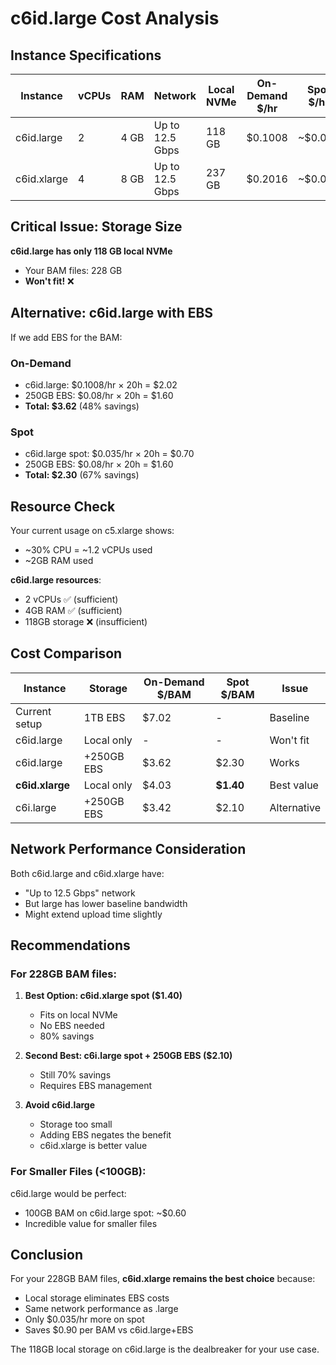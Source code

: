 # c6id.large Cost Analysis

## Instance Specifications

| Instance | vCPUs | RAM | Network | Local NVMe | On-Demand $/hr | Spot $/hr |
|----------|-------|-----|---------|------------|----------------|-----------|
| c6id.large | 2 | 4 GB | Up to 12.5 Gbps | 118 GB | $0.1008 | ~$0.035 |
| c6id.xlarge | 4 | 8 GB | Up to 12.5 Gbps | 237 GB | $0.2016 | ~$0.07 |

## Critical Issue: Storage Size

**c6id.large has only 118 GB local NVMe**
- Your BAM files: 228 GB
- **Won't fit!** ❌

## Alternative: c6id.large with EBS

If we add EBS for the BAM:

### On-Demand
- c6id.large: $0.1008/hr × 20h = $2.02
- 250GB EBS: $0.08/hr × 20h = $1.60
- **Total: $3.62** (48% savings)

### Spot
- c6id.large spot: $0.035/hr × 20h = $0.70
- 250GB EBS: $0.08/hr × 20h = $1.60
- **Total: $2.30** (67% savings)

## Resource Check

Your current usage on c5.xlarge shows:
- ~30% CPU = ~1.2 vCPUs used
- ~2GB RAM used

**c6id.large resources**:
- 2 vCPUs ✅ (sufficient)
- 4GB RAM ✅ (sufficient)
- 118GB storage ❌ (insufficient)

## Cost Comparison

| Instance | Storage | On-Demand $/BAM | Spot $/BAM | Issue |
|----------|---------|-----------------|------------|-------|
| Current setup | 1TB EBS | $7.02 | - | Baseline |
| c6id.large | Local only | - | - | Won't fit |
| c6id.large | +250GB EBS | $3.62 | $2.30 | Works |
| **c6id.xlarge** | Local only | $4.03 | **$1.40** | Best value |
| c6i.large | +250GB EBS | $3.42 | $2.10 | Alternative |

## Network Performance Consideration

Both c6id.large and c6id.xlarge have:
- "Up to 12.5 Gbps" network
- But large has lower baseline bandwidth
- Might extend upload time slightly

## Recommendations

### For 228GB BAM files:

1. **Best Option: c6id.xlarge spot ($1.40)**
   - Fits on local NVMe
   - No EBS needed
   - 80% savings

2. **Second Best: c6i.large spot + 250GB EBS ($2.10)**
   - Still 70% savings
   - Requires EBS management

3. **Avoid c6id.large**
   - Storage too small
   - Adding EBS negates the benefit
   - c6id.xlarge is better value

### For Smaller Files (<100GB):

c6id.large would be perfect:
- 100GB BAM on c6id.large spot: ~$0.60
- Incredible value for smaller files

## Conclusion

For your 228GB BAM files, **c6id.xlarge remains the best choice** because:
- Local storage eliminates EBS costs
- Same network performance as .large
- Only $0.035/hr more on spot
- Saves $0.90 per BAM vs c6id.large+EBS

The 118GB local storage on c6id.large is the dealbreaker for your use case.